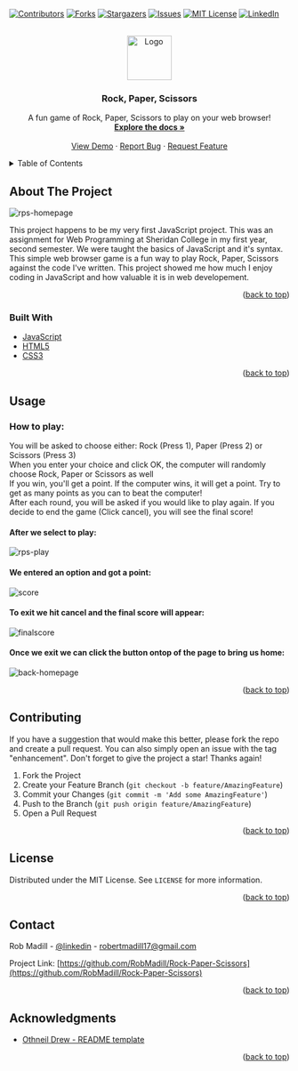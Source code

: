 <div id="top"></div>

[![Contributors][contributors-shield]][contributors-url]
[![Forks][forks-shield]][forks-url]
[![Stargazers][stars-shield]][stars-url]
[![Issues][issues-shield]][issues-url]
[![MIT License][license-shield]][license-url]
[![LinkedIn][linkedin-shield]][linkedin-url]




<!-- PROJECT LOGO -->
<br />
<div align="center">
  <a href="https://github.com/RobMadill/Rock-Paper-Scissors">
    <img src="https://user-images.githubusercontent.com/19481324/158622709-4df49492-53df-4989-95c3-61f37bf05469.png" alt="Logo" width="80" height="80">
  </a>

<h3 align="center">Rock, Paper, Scissors</h3>

  <p align="center">
    A fun game of Rock, Paper, Scissors to play on your web browser!
    <br />
    <a href="https://github.com/RobMadill/Rock-Paper-Scissors"><strong>Explore the docs »</strong></a>
    <br />
    <br />
    <a href="https://robmadill.github.io/Rock-Paper-Scissors/">View Demo</a>
    ·
    <a href="https://github.com/RobMadill/Rock-Paper-Scissors/issues">Report Bug</a>
    ·
    <a href="https://github.com/RobMadill/Rock-Paper-Scissors/issues">Request Feature</a>
  </p>
</div>



<!-- TABLE OF CONTENTS -->
<details>
  <summary>Table of Contents</summary>
  <ol>
    <li>
      <a href="#about-the-project">About The Project</a>
      <ul>
        <li><a href="#built-with">Built With</a></li>
      </ul>
    </li>
    <li><a href="#usage">Usage</a></li>
    <li><a href="#contributing">Contributing</a></li>
    <li><a href="#license">License</a></li>
    <li><a href="#contact">Contact</a></li>
    <li><a href="#acknowledgments">Acknowledgments</a></li>
  </ol>
</details>


<!-- ABOUT THE PROJECT -->
## About The Project

![rps-homepage](https://user-images.githubusercontent.com/19481324/158622510-69c77b2b-fe1a-4abc-9c5d-50833274f3a5.png)

This project happens to be my very first JavaScript project. This was an assignment for Web Programming at Sheridan College in my first year, second semester. We were taught the basics of JavaScript and it's syntax. This simple web browser game is a fun way to play Rock, Paper, Scissors against the code I've written. This project showed me how much I enjoy coding in JavaScript and how valuable it is in web developement. 

<p align="right">(<a href="#top">back to top</a>)</p>



### Built With

* [JavaScript](https://www.javascript.com/)
* [HTML5](https://en.wikipedia.org/wiki/HTML5)
* [CSS3](https://en.wikipedia.org/wiki/CSS)

<p align="right">(<a href="#top">back to top</a>)</p>


<!-- USAGE EXAMPLES -->
## Usage
### How to play:

You will be asked to choose either: Rock (Press 1), Paper (Press 2) or Scissors (Press 3)<br>
When you enter your choice and click OK, the computer will randomly choose Rock, Paper or Scissors as well<br>
If you win, you'll get a point. If the computer wins, it will get a point. Try to get as many points as you can
to beat the computer!<br>
After each round, you will be asked if you would like to play again. If you decide to end the game (Click cancel), you will see the final score!<br>
        
#### After we select to play:
![rps-play](https://user-images.githubusercontent.com/19481324/158635771-c76b33b0-f086-41e9-9e52-6e1fb1740aec.png)

#### We entered an option and got a point:
![score](https://user-images.githubusercontent.com/19481324/158635970-010c5287-f720-45b0-902f-ebb3c0a7b895.png)

#### To exit we hit cancel and the final score will appear:
![finalscore](https://user-images.githubusercontent.com/19481324/158636085-80ab88d4-dedd-4cbd-97ff-32631cef5417.PNG)

#### Once we exit we can click the button ontop of the page to bring us home:
![back-homepage](https://user-images.githubusercontent.com/19481324/158636232-ab120350-1cd9-4014-96af-94b08061ffb8.PNG)


<p align="right">(<a href="#top">back to top</a>)</p>


<!-- CONTRIBUTING -->
## Contributing

If you have a suggestion that would make this better, please fork the repo and create a pull request. You can also simply open an issue with the tag "enhancement".
Don't forget to give the project a star! Thanks again!

1. Fork the Project
2. Create your Feature Branch (`git checkout -b feature/AmazingFeature`)
3. Commit your Changes (`git commit -m 'Add some AmazingFeature'`)
4. Push to the Branch (`git push origin feature/AmazingFeature`)
5. Open a Pull Request

<p align="right">(<a href="#top">back to top</a>)</p>



<!-- LICENSE -->
## License

Distributed under the MIT License. See `LICENSE` for more information.

<p align="right">(<a href="#top">back to top</a>)</p>



<!-- CONTACT -->
## Contact

Rob Madill - [@linkedin](https://www.linkedin.com/in/robert-madill/) - robertmadill17@gmail.com

Project Link: [https://github.com/RobMadill/Rock-Paper-Scissors](https://github.com/RobMadill/Rock-Paper-Scissors)

<p align="right">(<a href="#top">back to top</a>)</p>


<!-- ACKNOWLEDGMENTS -->
## Acknowledgments

* [Othneil Drew - README template](https://github.com/othneildrew/Best-README-Template)


<p align="right">(<a href="#top">back to top</a>)</p>


<!-- MARKDOWN LINKS & IMAGES -->
<!-- https://www.markdownguide.org/basic-syntax/#reference-style-links -->
[contributors-shield]: https://img.shields.io/github/contributors/RobMadill/Rock-Paper-Scissors.svg?style=for-the-badge
[contributors-url]: https://github.com/RobMadill/Rock-Paper-Scissors/graphs/contributors
[forks-shield]: https://img.shields.io/github/forks/RobMadill/Rock-Paper-Scissors.svg?style=for-the-badge
[forks-url]: https://github.com/RobMadill/Rock-Paper-Scissors/network/members
[stars-shield]: https://img.shields.io/github/stars/RobMadill/Rock-Paper-Scissors.svg?style=for-the-badge
[stars-url]: https://github.com/RobMadill/Rock-Paper-Scissors/stargazers
[issues-shield]: https://img.shields.io/github/issues/RobMadill/Rock-Paper-Scissors.svg?style=for-the-badge
[issues-url]: https://github.com/RobMadill/Rock-Paper-Scissors/issues
[license-shield]: https://img.shields.io/github/license/RobMadill/Rock-Paper-Scissors.svg?style=for-the-badge
[license-url]: https://github.com/RobMadill/Rock-Paper-Scissors/blob/master/LICENSE.txt
[linkedin-shield]: https://img.shields.io/badge/-LinkedIn-black.svg?style=for-the-badge&logo=linkedin&colorB=555
[linkedin-url]: https://www.linkedin.com/in/robert-madill/
[product-screenshot]: images/screenshot.png
